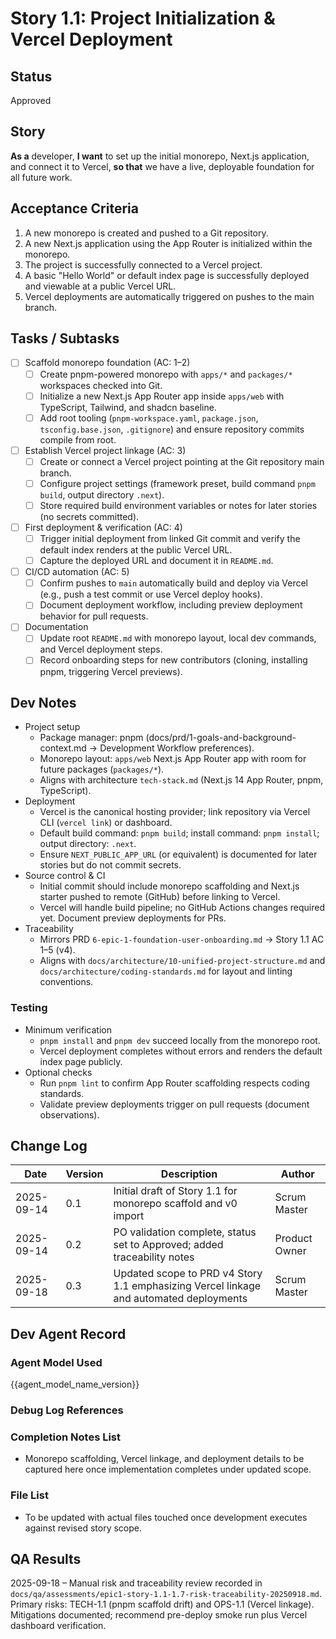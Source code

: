 # Story 1.1: Project Initialization & Vercel Deployment

## Status
Approved

## Story
**As a** developer,
**I want** to set up the initial monorepo, Next.js application, and connect it to Vercel,
**so that** we have a live, deployable foundation for all future work.

## Acceptance Criteria
1. A new monorepo is created and pushed to a Git repository.
2. A new Next.js application using the App Router is initialized within the monorepo.
3. The project is successfully connected to a Vercel project.
4. A basic "Hello World" or default index page is successfully deployed and viewable at a public Vercel URL.
5. Vercel deployments are automatically triggered on pushes to the main branch.

## Tasks / Subtasks
- [ ] Scaffold monorepo foundation (AC: 1–2)
  - [ ] Create pnpm-powered monorepo with `apps/*` and `packages/*` workspaces checked into Git.
  - [ ] Initialize a new Next.js App Router app inside `apps/web` with TypeScript, Tailwind, and shadcn baseline.
  - [ ] Add root tooling (`pnpm-workspace.yaml`, `package.json`, `tsconfig.base.json`, `.gitignore`) and ensure repository commits compile from root.
- [ ] Establish Vercel project linkage (AC: 3)
  - [ ] Create or connect a Vercel project pointing at the Git repository main branch.
  - [ ] Configure project settings (framework preset, build command `pnpm build`, output directory `.next`).
  - [ ] Store required build environment variables or notes for later stories (no secrets committed).
- [ ] First deployment & verification (AC: 4)
  - [ ] Trigger initial deployment from linked Git commit and verify the default index renders at the public Vercel URL.
  - [ ] Capture the deployed URL and document it in `README.md`.
- [ ] CI/CD automation (AC: 5)
  - [ ] Confirm pushes to `main` automatically build and deploy via Vercel (e.g., push a test commit or use Vercel deploy hooks).
  - [ ] Document deployment workflow, including preview deployment behavior for pull requests.
- [ ] Documentation
  - [ ] Update root `README.md` with monorepo layout, local dev commands, and Vercel deployment steps.
  - [ ] Record onboarding steps for new contributors (cloning, installing pnpm, triggering Vercel previews).

## Dev Notes
- Project setup
  - Package manager: pnpm (docs/prd/1-goals-and-background-context.md → Development Workflow preferences).
  - Monorepo layout: `apps/web` Next.js App Router app with room for future packages (`packages/*`).
  - Aligns with architecture `tech-stack.md` (Next.js 14 App Router, pnpm, TypeScript).
- Deployment
  - Vercel is the canonical hosting provider; link repository via Vercel CLI (`vercel link`) or dashboard.
  - Default build command: `pnpm build`; install command: `pnpm install`; output directory: `.next`.
  - Ensure `NEXT_PUBLIC_APP_URL` (or equivalent) is documented for later stories but do not commit secrets.
- Source control & CI
  - Initial commit should include monorepo scaffolding and Next.js starter pushed to remote (GitHub) before linking to Vercel.
  - Vercel will handle build pipeline; no GitHub Actions changes required yet. Document preview deployments for PRs.
- Traceability
  - Mirrors PRD `6-epic-1-foundation-user-onboarding.md` → Story 1.1 AC 1–5 (v4).
  - Aligns with `docs/architecture/10-unified-project-structure.md` and `docs/architecture/coding-standards.md` for layout and linting conventions.

### Testing
- Minimum verification
  - `pnpm install` and `pnpm dev` succeed locally from the monorepo root.
  - Vercel deployment completes without errors and renders the default index page publicly.
- Optional checks
  - Run `pnpm lint` to confirm App Router scaffolding respects coding standards.
  - Validate preview deployments trigger on pull requests (document observations).

## Change Log
| Date | Version | Description | Author |
|---|---|---|---|
| 2025-09-14 | 0.1 | Initial draft of Story 1.1 for monorepo scaffold and v0 import | Scrum Master |
| 2025-09-14 | 0.2 | PO validation complete, status set to Approved; added traceability notes | Product Owner |
| 2025-09-18 | 0.3 | Updated scope to PRD v4 Story 1.1 emphasizing Vercel linkage and automated deployments | Scrum Master |

## Dev Agent Record
### Agent Model Used
{{agent_model_name_version}}

### Debug Log References

### Completion Notes List

- Monorepo scaffolding, Vercel linkage, and deployment details to be captured here once implementation completes under updated scope.

### File List

- To be updated with actual files touched once development executes against revised story scope.

## QA Results

2025-09-18 – Manual risk and traceability review recorded in `docs/qa/assessments/epic1-story-1.1-1.7-risk-traceability-20250918.md`. Primary risks: TECH-1.1 (pnpm scaffold drift) and OPS-1.1 (Vercel linkage). Mitigations documented; recommend pre-deploy smoke run plus Vercel dashboard verification.
